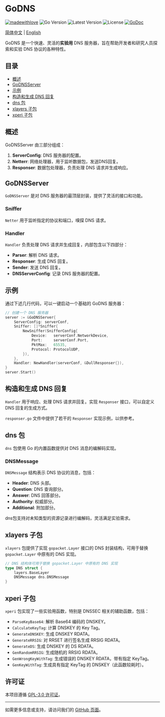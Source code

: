 # GoDNS

[![madewithlove](https://img.shields.io/badge/made_with-%E2%9D%A4-red?style=for-the-badge&labelColor=orange&style=flat-square)](https://github.com/TochusC/godns)
![Go Version](https://img.shields.io/github/go-mod/go-version/tochusc/godns/master?filename=go.mod&style=flat-square)
![Latest Version](https://img.shields.io/github/v/tag/tochusc/godns?label=latest&style=flat-square)
![License](https://img.shields.io/github/license/tochusc/godns?style=flat-square)
[![GoDoc](https://godoc.org/github.com/tochusc/godns?status.svg)](https://godoc.org/github.com/tochusc/godns)

[简体中文](README.md) | [English](docs/en/README.md)

GoDNS 是一个快速、灵活的**实验用** DNS 服务器，旨在帮助开发者和研究人员探索和实验 DNS 协议的各种特性。

## 目录

- [概述](#概述)
- [GoDNSServer](#godnsserver)
- [示例](#示例)
- [构造和生成 DNS 回复](#构造和生成-dns-回复)
- [dns 包](#dns-包)
- [xlayers 子包](#xlayers-子包)
- [xperi 子包](#xperi-子包)

## 概述

GoDNSServer 由三部分组成：

1. **ServerConfig**: DNS 服务器的配置。
2. **Netterr**: 网络处理器，用于监听数据包，发送DNS回复。
3. **Responser**: 数据包处理器，负责处理 DNS 请求并生成响应。

## GoDNSServer

`GoDNSServer` 是对 DNS 服务器的最顶层封装，提供了灵活的接口和功能。

### Sniffer

`Netter` 用于监听指定的协议和端口，嗅探 DNS 请求。

### Handler

`Handler` 负责处理 DNS 请求并生成回复，内部包含以下四部分：

- **Parser**: 解析 DNS 请求。
- **Responser**: 生成 DNS 回复。
- **Sender**: 发送 DNS 回复。
- **DNSServerConfig**: 记录 DNS 服务器的配置。

## 示例

通过下述几行代码，可以一键启动一个基础的 GoDNS 服务器：

```go
// 创建一个 DNS 服务器
server := &GoDNSServer{
    ServerConfig: serverConf,
    Sniffer: []*Sniffer{
        NewSniffer(SnifferConfig{
            Device:   serverConf.NetworkDevice,
            Port:     serverConf.Port,
            PktMax:   65535,
            Protocol: ProtocolUDP,
        }),
    },
    Handler: NewHandler(serverConf, &DullResponser{}),
}
server.Start()
```

## 构造和生成 DNS 回复

`Handler` 用于响应、处理 DNS 请求并回复。实现 `Responser` 接口，可以自定义 DNS 回复的生成方式。

`responser.go` 文件中提供了若干的 `Responser` 实现示例，以供参考。

## dns 包

`dns` 包使用 Go 的内置函数提供对 DNS 消息的编解码实现。

### DNSMessage

`DNSMessage` 结构表示 DNS 协议的消息，包括：

- **Header**: DNS 头部。
- **Question**: DNS 查询部分。
- **Answer**: DNS 回答部分。
- **Authority**: 权威部分。
- **Additional**: 附加部分。

dns包支持对未知类型的资源记录进行编解码，灵活满足实验需求。

## xlayers 子包

`xlayers` 包提供了实现 `gopacket.Layer` 接口的 DNS 封装结构，可用于替换 `gopacket.Layer` 中原有的 DNS 实现。

```go
// DNS 结构体可用于替换 gopacket.Layer 中原有的 DNS 实现
type DNS struct {
    layers.BaseLayer
    DNSMessage dns.DNSMessage
}
```

## xperi 子包

`xperi` 包实现了一些实验用函数，特别是 DNSSEC 相关的辅助函数，包括：

- `ParseKeyBase64`: 解析 Base64 编码的 DNSKEY。
- `CalculateKeyTag`: 计算 DNSKEY 的 Key Tag。
- `GenerateDNSKEY`: 生成 DNSKEY RDATA。
- `GenerateRRSIG`: 对 RRSET 进行签名生成 RRSIG RDATA。
- `GenerateDS`: 生成 DNSKEY 的 DS RDATA。
- `GenRandomRRSIG`: 生成随机的 RRSIG RDATA。
- `GenWrongKeyWithTag`: 生成错误的 DNSKEY RDATA，带有指定 KeyTag。
- `GenKeyWithTag`: 生成具有指定 KeyTag 的 DNSKEY（此函数较耗时）。

## 许可证

本项目遵循 [GPL-3.0 许可证](LICENSE)。

---

如需更多信息或支持，请访问我们的 [GitHub 页面](https://github.com/TochusC/godns)。